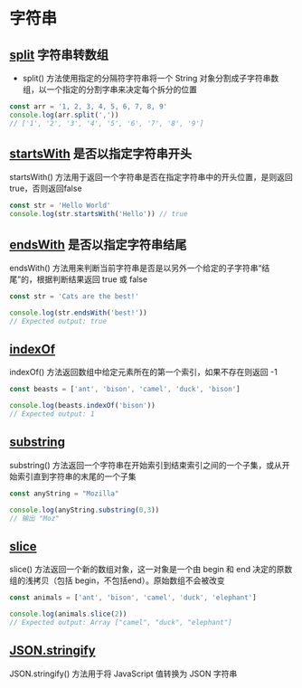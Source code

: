 # 字符串

## [split](https://developer.mozilla.org/zh-CN/docs/Web/JavaScript/Reference/Global_Objects/String/split) 字符串转数组
- split() 方法使用指定的分隔符字符串将一个 String 对象分割成子字符串数组，以一个指定的分割字串来决定每个拆分的位置
``` js
const arr = '1, 2, 3, 4, 5, 6, 7, 8, 9'
console.log(arr.split(','))
// ['1', '2', '3', '4', '5', '6', '7', '8', '9']
```

## [startsWith](https://developer.mozilla.org/zh-CN/docs/Web/JavaScript/Reference/Global_Objects/String/startsWith) 是否以指定字符串开头
startsWith() 方法用于返回一个字符串是否在指定字符串中的开头位置，是则返回true，否则返回false
``` js
const str = 'Hello World'
console.log(str.startsWith('Hello')) // true
```

## [endsWith](https://developer.mozilla.org/zh-CN/docs/Web/JavaScript/Reference/Global_Objects/String/endsWith) 是否以指定字符串结尾
endsWith() 方法用来判断当前字符串是否是以另外一个给定的子字符串“结尾”的，根据判断结果返回 true 或 false
``` js
const str = 'Cats are the best!'

console.log(str.endsWith('best!'))
// Expected output: true
```

## [indexOf](https://developer.mozilla.org/zh-CN/docs/Web/JavaScript/Reference/Global_Objects/Array/indexOf)
indexOf() 方法返回数组中给定元素所在的第一个索引，如果不存在则返回 -1
``` js
const beasts = ['ant', 'bison', 'camel', 'duck', 'bison']

console.log(beasts.indexOf('bison'))
// Expected output: 1
```

## [substring](https://developer.mozilla.org/zh-CN/docs/Web/JavaScript/Reference/Global_Objects/String/substring)
substring() 方法返回一个字符串在开始索引到结束索引之间的一个子集，或从开始索引直到字符串的末尾的一个子集
``` js
const anyString = "Mozilla"

console.log(anyString.substring(0,3))
// 输出 "Moz"
```

## [slice](https://developer.mozilla.org/zh-CN/docs/Web/JavaScript/Reference/Global_Objects/Array/slice)
slice() 方法返回一个新的数组对象，这一对象是一个由 begin 和 end 决定的原数组的浅拷贝（包括 begin，不包括end）。原始数组不会被改变
``` js
const animals = ['ant', 'bison', 'camel', 'duck', 'elephant']

console.log(animals.slice(2))
// Expected output: Array ["camel", "duck", "elephant"]
```

## [JSON.stringify](https://www.runoob.com/js/javascript-json-stringify.html)
JSON.stringify() 方法用于将 JavaScript 值转换为 JSON 字符串
